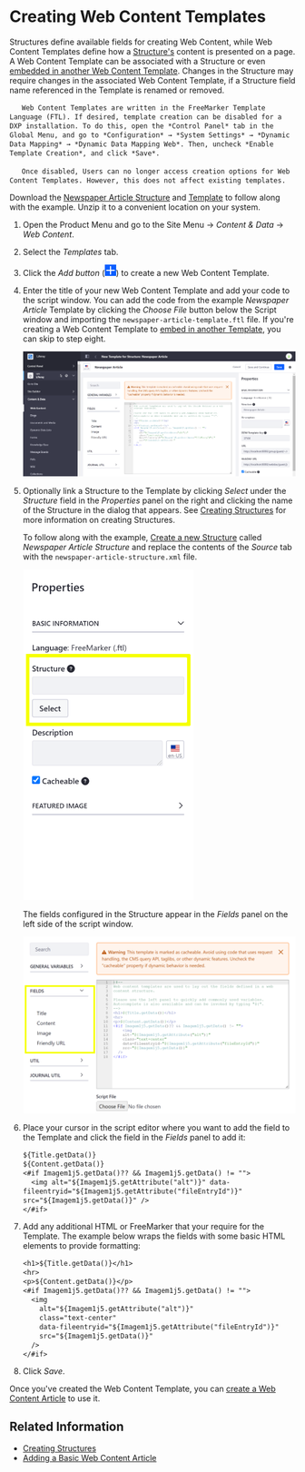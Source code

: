 # Creating Web Content Templates

Structures define available fields for creating Web Content, while Web Content Templates define how a [Structure's](../web-content-structures/creating-structures.md) content is presented on a page. A Web Content Template can be associated with a Structure or even [embedded in another Web Content Template](./embedding-widgets-in-templates.md#embedding-other-templates). Changes in the Structure may require changes in the associated Web Content Template, if a Structure field name referenced in the Template is renamed or removed.

```note::
   Web Content Templates are written in the FreeMarker Template Language (FTL). If desired, template creation can be disabled for a DXP installation. To do this, open the *Control Panel* tab in the Global Menu, and go to *Configuration* → *System Settings* → *Dynamic Data Mapping* → *Dynamic Data Mapping Web*. Then, uncheck *Enable Template Creation*, and click *Save*.
   
   Once disabled, Users can no longer access creation options for Web Content Templates. However, this does not affect existing templates.
```

Download the [Newspaper Article Structure](./resources/newspaper-article-structure.xml) and [Template](./resources/newspaper-article-template.ftl) to follow along with the example. Unzip it to a convenient location on your system.

1. Open the Product Menu and go to the Site Menu &rarr; *Content & Data* &rarr; *Web Content*.
1. Select the *Templates* tab.
1. Click the *Add button* (![Add Template](../../../images/icon-add.png)) to create a new Web Content Template.
1. Enter the title of your new Web Content Template and add your code to the script window. You can add the code from the example *Newspaper Article* Template by clicking the *Choose File* button below the Script window and importing the `newspaper-article-template.ftl` file. If you're creating a Web Content Template to [embed in another Template](./embedding-widgets-in-templates.md#embedding-other-templates), you can skip to step eight.

   ![Add your template code (FreeMarker) to the script window.](./creating-web-content-templates/images/01.png)

1. Optionally link a Structure to the Template by clicking *Select* under the *Structure* field in the *Properties* panel on the right and clicking the name of the Structure in the dialog that appears. See [Creating Structures](../web-content-structures/creating-structures.md) for more information on creating Structures.

   To follow along with the example, [Create a new Structure](../web-content-structures/creating-structures.md) called *Newspaper Article Structure* and replace the contents of the *Source* tab with the `newspaper-article-structure.xml` file.

   ![You can link the Template to a Structure through the Properties panel.](./creating-web-content-templates/images/02.png)

   The fields configured in the Structure appear in the *Fields* panel on the left side of the script window.

   ![Available Structure field variables are added to the Fields panel on the left side of the Script window.](./creating-web-content-templates/images/03.png)

1. Place your cursor in the script editor where you want to add the field to the Template and click the field in the *Fields* panel to add it:

    ```markup
    ${Title.getData()}
    ${Content.getData()}
    <#if Imagem1j5.getData()?? && Imagem1j5.getData() != "">
      <img alt="${Imagem1j5.getAttribute("alt")}" data-fileentryid="${Imagem1j5.getAttribute("fileEntryId")}" src="${Imagem1j5.getData()}" />
    </#if>
    ```

1. Add any additional HTML or FreeMarker that your require for the Template. The example below wraps the fields with some basic HTML elements to provide formatting:

    ```markup
    <h1>${Title.getData()}</h1>
    <hr>
    <p>${Content.getData()}</p>
    <#if Imagem1j5.getData()?? && Imagem1j5.getData() != "">
      <img
        alt="${Imagem1j5.getAttribute("alt")}"
        class="text-center"
        data-fileentryid="${Imagem1j5.getAttribute("fileEntryId")}"
        src="${Imagem1j5.getData()}"
      />
    </#if>
    ```

1. Click *Save*.

Once you've created the Web Content Template, you can [create a Web Content Article](../web-content-articles/adding-a-basic-web-content-article.md) to use it.

## Related Information

* [Creating Structures](../web-content-structures/creating-structures.md)
* [Adding a Basic Web Content Article](../web-content-articles/adding-a-basic-web-content-article.md)
